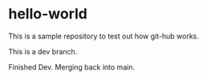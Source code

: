 # hello-world

This is a sample repository to test out how git-hub works. 

This is a dev branch. 

Finished Dev. Merging back into main. 
